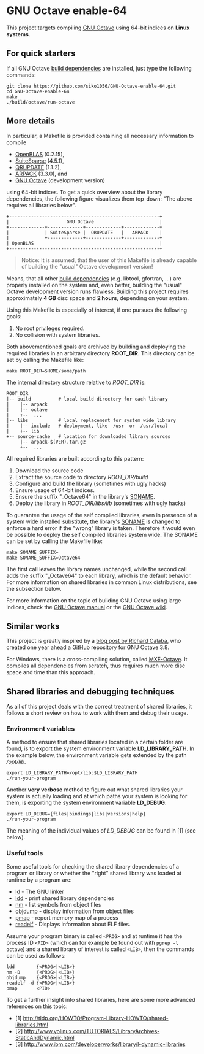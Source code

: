 # GNU Octave enable-64

This project targets compiling [GNU Octave](http://www.gnu.org/software/octave/)
using 64-bit indices on **Linux systems**.

## For quick starters

If all GNU Octave
[build dependencies](https://www.gnu.org/software/octave/doc/interpreter/Build-Dependencies.html)
are installed, just type the following commands:

```
git clone https://github.com/siko1056/GNU-Octave-enable-64.git
cd GNU-Octave-enable-64
make
./build/octave/run-octave
```

## More details

In particular, a Makefile is provided containing all necessary information to
compile

- [OpenBLAS](http://www.openblas.net) (0.2.15),
- [SuiteSparse](http://www.suitesparse.com) (4.5.1),
- [QRUPDATE](http://sourceforge.net/projects/qrupdate) (1.1.2),
- [ARPACK](https://github.com/opencollab/arpack-ng) (3.3.0), and
- [GNU Octave](http://www.gnu.org/software/octave/) (development version)

using 64-bit indices.  To get a quick overview about the library dependencies,
the following figure visualizes them top-down:  "The above requires all
libraries below".

```
+-------------------------------------------------------+
|                     GNU Octave                        |
+-------------+-------------+-------------+-------------+
|             | SuiteSparse |  QRUPDATE   |   ARPACK    |
|             +-------------+-------------+-------------+
| OpenBLAS                                              |
+-------------------------------------------------------+
```

> Notice: It is assumed, that the user of this Makefile is already capable of
> building the "usual" Octave development version!

Means, that all other
[build dependencies](https://www.gnu.org/software/octave/doc/interpreter/Build-Dependencies.html)
(e.g. libtool, gfortran, ...) are properly installed on the system and, even
better, building the "usual" Octave development version runs flawless. Building
this project requires approximately **4 GB** disc space and **2 hours**,
depending on your system.

Using this Makefile is especially of interest, if one pursues the following
goals:

1. No root privileges required.
2. No collision with system libraries.

Both abovementioned goals are archived by building and deploying the required
libraries in an arbitrary directory **ROOT_DIR**.  This directory can be
set by calling the Makefile like:

```
make ROOT_DIR=$HOME/some/path
```

The internal directory structure relative to *ROOT_DIR* is:

```
ROOT_DIR
|-- build          # local build directory for each library
|    |-- arpack
|    |-- octave
|    +--  ...
|-- libs           # local replacement for system wide library
|    |-- include   # deployment, like  /usr  or  /usr/local
|    +-- lib
+-- source-cache   # location for downloaded library sources
     |-- arpack-$(VER).tar.gz
     +--  ...
```

All required libraries are built according to this pattern:

1. Download the source code
2. Extract the source code to directory *ROOT_DIR/build*
3. Configure and build the library (sometimes with ugly hacks)
  1. Ensure usage of 64-bit indices.
  2. Ensure the suffix "_Octave64" in the library's
     [SONAME](https://en.wikipedia.org/wiki/Soname).
4. Deploy the library in *ROOT_DIR/libs/lib* (sometimes with ugly hacks)

To guarantee the usage of the self compiled libraries, even in presence of
a system wide installed substitute, the library's
[SONAME](https://en.wikipedia.org/wiki/Soname) is changed to enforce a hard
error if the "wrong" library is taken.  Therefore it would even be possible
to deploy the self compiled libraries system wide.  The SONAME can be set by
calling the Makefile like:

```
make SONAME_SUFFIX=
make SONAME_SUFFIX=Octave64
```

The first call leaves the library names unchanged, while the second call adds
the suffix "_Octave64" to each library, which is the default behavior.  For
more information on shared libraries in common Linux distributions, see the
subsection below.

For more information on the topic of building GNU Octave using large indices,
check the
[GNU Octave manual](https://www.gnu.org/software/octave/doc/interpreter/Compiling-Octave-with-64_002dbit-Indexing.html)
or the
[GNU Octave wiki](http://wiki.octave.org/Enable_large_arrays:_Build_octave_such_that_it_can_use_arrays_larger_than_2Gb.).


## Similar works

This project is greatly inspired by a
[blog post by Richard Calaba](http://calaba.tumblr.com/post/107087607479/octave-64),
who created one year ahead a
[GitHub](https://github.com/calaba/octave-3.8.2-enable-64-ubuntu-14.04)
repository for GNU Octave 3.8.

For Windows, there is a cross-compiling solution, called
[MXE-Octave](http://wiki.octave.org/MXE).  It compiles all dependencies from
scratch, thus requires much more disc space and time than this approach.


## Shared libraries and debugging techniques

As all of this project deals with the correct treatment of shared libraries, it
follows a short review on how to work with them and debug their usage.


### Environment variables

A method to ensure that shared libraries located in a certain folder are found,
is to export the system environment variable **LD_LIBRARY_PATH**.  In the
example below, the environment variable gets extended by the path */opt/lib*.

```
export LD_LIBRARY_PATH=/opt/lib:$LD_LIBRARY_PATH
./run-your-program
```

Another **very verbose** method to figure out what shared libraries your system
is actually loading and at which paths your system is looking for them, is
exporting the system environment variable **LD_DEBUG**:

```
export LD_DEBUG={files|bindings|libs|versions|help}
./run-your-program
```

The meaning of the individual values of *LD_DEBUG* can be found in [1] (see
below).

### Useful tools

Some useful tools for checking the shared library dependencies of a program or
library or whether the "right" shared library was loaded at runtime by a
program are:

- [ld](http://linux.die.net/man/1/ld) - The GNU linker
- [ldd](http://linux.die.net/man/1/ldd) - print shared library dependencies
- [nm](http://linux.die.net/man/1/nm) - list symbols from object files
- [objdump](http://linux.die.net/man/1/objdump) - display information from
  object files
- [pmap](http://linux.die.net/man/1/pmap) - report memory map of a process
- [readelf](http://linux.die.net/man/1/readelf) - Displays information about
  ELF files.

Assume your program binary is called `<PROG>` and at runtime it has the process
ID `<PID>` (which can for example be found out with `pgrep -l octave`) and a
shared library of interest is called `<LIB>`, then the commands can be used as
follows:

```
ldd        {<PROG>|<LIB>}
nm -D      {<PROG>|<LIB>}
objdump    {<PROG>|<LIB>}
readelf -d {<PROG>|<LIB>}
pmap       <PID>
```

To get a further insight into shared libraries, here are some more advanced
references on this topic:

- [1] http://tldp.org/HOWTO/Program-Library-HOWTO/shared-libraries.html
- [2] http://www.yolinux.com/TUTORIALS/LibraryArchives-StaticAndDynamic.html
- [3] http://www.ibm.com/developerworks/library/l-dynamic-libraries
